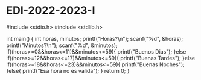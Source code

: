 # EDI-2022-2023-I
#include <stdio.h>
#include <stdlib.h>

int main()
{
    int horas, minutos;
    printf("Horas?\n");
    scanf("%d", &horas);
    printf("Minutos?\n");
    scanf("%d", &minutos);
    if((horas>=0&&horas<=11)&&minutos<=59){
        printf("Buenos Dias");
    }else if((horas>=12&&horas<=17)&&minutos<=59){
        printf("Buenas Tardes");
    }else if((horas>=18&&horas<=23)&&minutos<=59){
        printf("Buenas Noches");
    }else{
        printf("Esa hora no es valida");
    }
    return 0;
}
